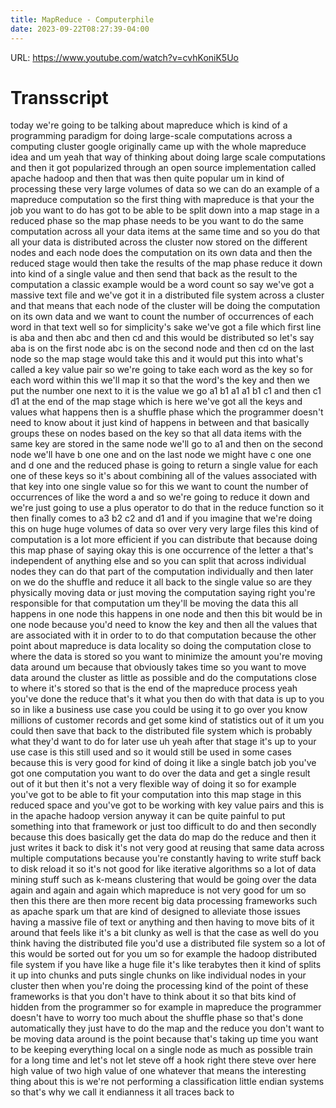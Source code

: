 ```yaml
---
title: MapReduce - Computerphile
date: 2023-09-22T08:27:39-04:00
---
```

URL: https://www.youtube.com/watch?v=cvhKoniK5Uo

# Transscript
today we're going to be talking about mapreduce which is kind of a programming paradigm for doing large-scale computations across a computing cluster google originally came up with the whole mapreduce idea and um yeah that way of thinking about doing large scale computations and then it got popularized through an open source implementation called apache hadoop and then that was then quite popular um in kind of processing these very large volumes of data so we can do an example of a mapreduce computation so the first thing with mapreduce is that your the job you want to do has got to be able to be split down into a map stage in a reduced phase so the map phase needs to be you want to do the same computation across all your data items at the same time and so you do that all your data is distributed across the cluster now stored on the different nodes and each node does the computation on its own data and then the reduced stage would then take the results of the map phase reduce it down into kind of a single value and then send that back as the result to the computation a classic example would be a word count so say we've got a massive text file and we've got it in a distributed file system across a cluster and that means that each node of the cluster will be doing the computation on its own data and we want to count the number of occurrences of each word in that text well so for simplicity's sake we've got a file which first line is aba and then abc and then cd and this would be distributed so let's say aba is on the first node abc is on the second node and then cd on the last node so the map stage would take this and it would put this into what's called a key value pair so we're going to take each word as the key so for each word within this we'll map it so that the word's the key and then we put the number one next to it is the value we go a1 b1 a1 a1 b1 c1 and then c1 d1 at the end of the map stage which is here we've got all the keys and values what happens then is a shuffle phase which the programmer doesn't need to know about it just kind of happens in between and that basically groups these on nodes based on the key so that all data items with the same key are stored in the same node we'll go to a1 and then on the second node we'll have b one one and on the last node we might have c one one and d one and the reduced phase is going to return a single value for each one of these keys so it's about combining all of the values associated with that key into one single value so for this we want to count the number of occurrences of like the word a and so we're going to reduce it down and we're just going to use a plus operator to do that in the reduce function so it then finally comes to a3 b2 c2 and d1 and if you imagine that we're doing this on huge huge volumes of data so over very very large files this kind of computation is a lot more efficient if you can distribute that because doing this map phase of saying okay this is one occurrence of the letter a that's independent of anything else and so you can split that across individual nodes they can do that part of the computation individually and then later on we do the shuffle and reduce it all back to the single value so are they physically moving data or just moving the computation saying right you're responsible for that computation um they'll be moving the data this all happens in one node this happens in one node and then this bit would be in one node because you'd need to know the key and then all the values that are associated with it in order to to do that computation because the other point about mapreduce is data locality so doing the computation close to where the data is stored so you want to minimize the amount you're moving data around um because that obviously takes time so you want to move data around the cluster as little as possible and do the computations close to where it's stored so that is the end of the mapreduce process yeah you've done the reduce that's it what you then do with that data is up to you so in like a business use case you could be using it to go over you know millions of customer records and get some kind of statistics out of it um you could then save that back to the distributed file system which is probably what they'd want to do for later use uh yeah after that stage it's up to your use case is this still used and so it would still be used in some cases because this is very good for kind of doing it like a single batch job you've got one computation you want to do over the data and get a single result out of it but then it's not a very flexible way of doing it so for example you've got to be able to fit your computation into this map stage in this reduced space and you've got to be working with key value pairs and this is in the apache hadoop version anyway it can be quite painful to put something into that framework or just too difficult to do and then secondly because this does basically get the data do map do the reduce and then it just writes it back to disk it's not very good at reusing that same data across multiple computations because you're constantly having to write stuff back to disk reload it so it's not good for like iterative algorithms so a lot of data mining stuff such as k-means clustering that would be going over the data again and again and again which mapreduce is not very good for um so then this there are then more recent big data processing frameworks such as apache spark um that are kind of designed to alleviate those issues having a massive file of text or anything and then having to move bits of it around that feels like it's a bit clunky as well is that the case as well do you think having the distributed file you'd use a distributed file system so a lot of this would be sorted out for you um so for example the hadoop distributed file system if you have like a huge file it's like terabytes then it kind of splits it up into chunks and puts single chunks on like individual nodes in your cluster then when you're doing the processing kind of the point of these frameworks is that you don't have to think about it so that bits kind of hidden from the programmer so for example in mapreduce the programmer doesn't have to worry too much about the shuffle phase so that's done automatically they just have to do the map and the reduce you don't want to be moving data around is the point because that's taking up time you want to be keeping everything local on a single node as much as possible train for a long time and let's not let steve off a hook right there steve over here high value of two high value of one whatever that means the interesting thing about this is we're not performing a classification little endian systems so that's why we call it endianness it all traces back to
